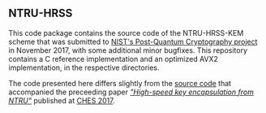 ## NTRU-HRSS

This code package contains the source code of the NTRU-HRSS-KEM scheme that was submitted to [NIST's Post-Quantum Cryptography project](https://csrc.nist.gov/Projects/Post-Quantum-Cryptography/Round-1-Submissions) in November 2017, with some additional minor bugfixes. This repository contains a C reference implementation and an optimized AVX2 implementation, in the respective directories.

The code presented here differs slightly from the [source code](https://github.com/joostrijneveld/NTRU-KEM) that accompanied the preceeding paper [_"High-speed key encapsulation from NTRU"_](https://eprint.iacr.org/2017/667) published at [CHES 2017](https://ches.iacr.org/2017).
